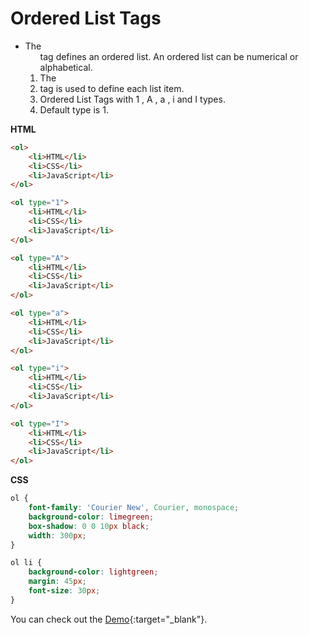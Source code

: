 # Ordered List Tags




- The <ol> tag defines an ordered list. An ordered list can be numerical or alphabetical.
- The <li> tag is used to define each list item.
- Ordered List Tags with 1 , A , a , i and I types.
- Default type is 1.


**HTML**

```HTML
<ol>
    <li>HTML</li>
    <li>CSS</li>
    <li>JavaScript</li>
</ol>

<ol type="1">
    <li>HTML</li>
    <li>CSS</li>
    <li>JavaScript</li>
</ol>

<ol type="A">
    <li>HTML</li>
    <li>CSS</li>
    <li>JavaScript</li>
</ol>

<ol type="a">
    <li>HTML</li>
    <li>CSS</li>
    <li>JavaScript</li>
</ol>

<ol type="i">
    <li>HTML</li>
    <li>CSS</li>
    <li>JavaScript</li>
</ol>

<ol type="I">
    <li>HTML</li>
    <li>CSS</li>
    <li>JavaScript</li>
</ol>

```

**CSS**

```CSS
ol {
    font-family: 'Courier New', Courier, monospace;
    background-color: limegreen;
    box-shadow: 0 0 10px black;
    width: 300px;
}

ol li {
    background-color: lightgreen;
    margin: 45px;
    font-size: 30px;
}
```

You can check out the [Demo](https://praveenorugantitech.github.io/praveenorugantitech-html-course/8_Ordered%20List/Demo){:target="_blank"}.



